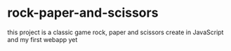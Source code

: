 # rock-paper-and-scissors
this project is a classic game rock, paper and scissors create in JavaScript and my first webapp yet
